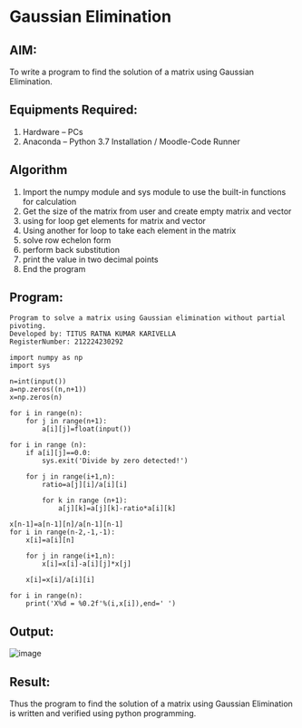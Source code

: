 # Gaussian Elimination

## AIM:
To write a program to find the solution of a matrix using Gaussian Elimination.

## Equipments Required:
1. Hardware – PCs
2. Anaconda – Python 3.7 Installation / Moodle-Code Runner

## Algorithm
1. Import the numpy module and sys module to use the built-in functions for calculation
2. Get the size of the matrix from user and create empty matrix and vector
3. using for loop get elements for matrix and vector
4. Using another for loop to take each element in the matrix
5. solve row echelon form
6. perform back substitution
7. print the value in two decimal points
8. End the program
   
## Program:
```
Program to solve a matrix using Gaussian elimination without partial pivoting.
Developed by: TITUS RATNA KUMAR KARIVELLA 
RegisterNumber: 212224230292
```
``` 
import numpy as np 
import sys

n=int(input())
a=np.zeros((n,n+1))
x=np.zeros(n)

for i in range(n):
    for j in range(n+1):
        a[i][j]=float(input())
        
for i in range (n):
    if a[i][j]==0.0:
        sys.exit('Divide by zero detected!')
        
    for j in range(i+1,n):
        ratio=a[j][i]/a[i][i]
        
        for k in range (n+1):
            a[j][k]=a[j][k]-ratio*a[i][k]
            
x[n-1]=a[n-1][n]/a[n-1][n-1]
for i in range(n-2,-1,-1):
    x[i]=a[i][n]
    
    for j in range(i+1,n):
        x[i]=x[i]-a[i][j]*x[j]
        
    x[i]=x[i]/a[i][i]
    
for i in range(n):
    print('X%d = %0.2f'%(i,x[i]),end=' ')
```
## Output:
![image](https://github.com/user-attachments/assets/0166b2c4-162a-42a3-8f99-32949b9ad685)

## Result:
Thus the program to find the solution of a matrix using Gaussian Elimination is written and verified using python programming.

